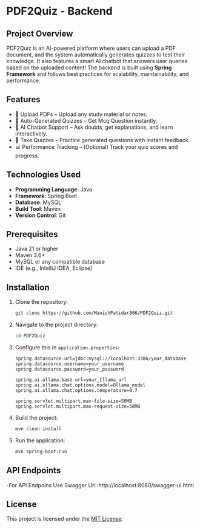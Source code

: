 # PDF2Quiz - Backend

## Project Overview
PDF2Quiz is an AI-powered platform where users can upload a PDF document, and the system automatically generates quizzes to test their knowledge.
It also features a smart AI chatbot that answers user queries based on the uploaded content!
The backend is built using **Spring Framework** and follows best practices for scalability, maintainability, and performance.

## Features
- 📄 Upload PDFs – Upload any study material or notes.
- 🧠 Auto-Generated Quizzes – Get Mcq Question instantly.
- 🤖 AI Chatbot Support – Ask doubts, get explanations, and learn interactively.
- 📝 Take Quizzes – Practice generated questions with instant feedback.
- 📊 Performance Tracking – (Optional) Track your quiz scores and progress.


## Technologies Used
- **Programming Language**: Java
- **Framework**: Spring Boot
- **Database**: MySQL 
- **Build Tool**: Maven
- **Version Control**: Git

## Prerequisites
- Java 21 or higher
- Maven 3.6+
- MySQL or any compatible database
- IDE (e.g., IntelliJ IDEA, Eclipse)

## Installation
1. Clone the repository:
    ```bash
    git clone https://github.com/ManishPatidar806/PDF2Quiz.git
    ```
2. Navigate to the project directory:
    ```bash
    cd PDF2Quiz
    ```
3. Configure this in `application.properties`:
    ```properties
    spring.datasource.url=jdbc:mysql://localhost:3306/your_database
    spring.datasource.username=your_username
    spring.datasource.password=your_password

    spring.ai.ollama.base-url=your_Illama_url
    spring.ai.ollama.chat.options.model=Ollama_model
    spring.ai.ollama.chat.options.temperature=0.7

    spring.servlet.multipart.max-file-size=50MB
    spring.servlet.multipart.max-request-size=50MB

    ```

4. Build the project:
    ```bash
    mvn clean install
    ```
5. Run the application:
    ```bash
    mvn spring-boot:run
    ```

## API Endpoints
-For API Endpoins Use Swagger Url :http://localhost:8080/swagger-ui.html



## License
This project is licensed under the [MIT License](LICENSE).
